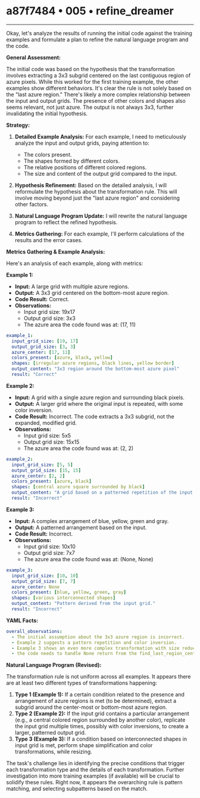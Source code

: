 # a87f7484 • 005 • refine_dreamer

---
Okay, let's analyze the results of running the initial code against the training examples and formulate a plan to refine the natural language program and the code.

**General Assessment:**

The initial code was based on the hypothesis that the transformation involves extracting a 3x3 subgrid centered on the last contiguous region of azure pixels. While this worked for the first training example, the other examples show different behaviors. It's clear the rule is not solely based on the "last azure region." There's likely a more complex relationship between the input and output grids. The presence of other colors and shapes also seems relevant, not just azure. The output is not always 3x3, further invalidating the initial hypothesis.

**Strategy:**

1.  **Detailed Example Analysis:** For each example, I need to meticulously analyze the input and output grids, paying attention to:
    *   The colors present.
    *   The shapes formed by different colors.
    *   The relative positions of different colored regions.
    *   The size and content of the output grid compared to the input.

2.  **Hypothesis Refinement:** Based on the detailed analysis, I will reformulate the hypothesis about the transformation rule. This will involve moving beyond just the "last azure region" and considering other factors.

3.  **Natural Language Program Update:** I will rewrite the natural language program to reflect the refined hypothesis.

4. **Metrics Gathering:** For each example, I'll perform calculations of the results and the error cases.

**Metrics Gathering & Example Analysis:**

Here's an analysis of each example, along with metrics:

**Example 1:**

*   **Input:**  A large grid with multiple azure regions.
*   **Output:** A 3x3 grid centered on the bottom-most azure region.
*   **Code Result:** Correct.
* **Observations:**
    - Input grid size: 19x17
    - Output grid size: 3x3
    - The azure area the code found was at: (17, 11)

```yaml
example_1:
  input_grid_size: [19, 17]
  output_grid_size: [3, 3]
  azure_center: [17, 11]
  colors_present: [azure, black, yellow]
  shapes: [irregular azure regions, black lines, yellow border]
  output_content: "3x3 region around the bottom-most azure pixel"
  result: "Correct"
```

**Example 2:**

*   **Input:** A grid with a single azure region and surrounding black pixels.
*   **Output:** A larger grid where the original input is repeated, with some color inversion.
*   **Code Result:** Incorrect. The code extracts a 3x3 subgrid, not the expanded, modified grid.
* **Observations:**
    - Input grid size: 5x5
    - Output grid size: 15x15
    - The azure area the code found was at: (2, 2)

```yaml
example_2:
  input_grid_size: [5, 5]
  output_grid_size: [15, 15]
  azure_center: [2, 2]
  colors_present: [azure, black]
  shapes: [central azure square surrounded by black]
  output_content: "A grid based on a patterned repetition of the input with blue/black inversion"
  result: "Incorrect"
```

**Example 3:**

*   **Input:** A complex arrangement of blue, yellow, green and gray.
*   **Output:** A patterned arrangement based on the input.
*   **Code Result:** Incorrect.
* **Observations:**
    - Input grid size: 10x10
    - Output grid size: 7x7
    - The azure area the code found was at: (None, None)

```yaml
example_3:
  input_grid_size: [10, 10]
  output_grid_size: [7, 7]
  azure_center: None
  colors_present: [blue, yellow, green, gray]
  shapes: [various interconnected shapes]
  output_content: "Pattern derived from the input grid."
  result: "Incorrect"
```
**YAML Facts:**
```yaml
overall_observations:
  - The initial assumption about the 3x3 azure region is incorrect.
  - Example 2 suggests a pattern repetition and color inversion.
  - Example 3 shows an even more complex transformation with size reduction and shape simplification
  - the code needs to handle None return from the find_last_region_center function

```

**Natural Language Program (Revised):**

The transformation rule is not uniform across all examples. It appears there are at least two different types of transformations happening:

1.  **Type 1 (Example 1):** If a certain condition related to the presence and arrangement of azure regions is met (to be determined), extract a subgrid around the center-most or bottom-most azure region.
2.  **Type 2 (Example 2):** If the input grid contains a particular arrangement (e.g., a central colored region surrounded by another color), replicate the input grid multiple times, possibly with color inversions, to create a larger, patterned output grid.
3. **Type 3 (Example 3):** If a condition based on interconnected shapes in input grid is met, perform shape simplification and color transformations, while resizing.

The task's challenge lies in identifying the precise conditions that trigger each transformation type and the details of each transformation. Further investigation into more training examples (if available) will be crucial to solidify these rules. Right now, it appears the overarching rule is pattern matching, and selecting subpatterns based on the match.

